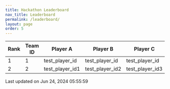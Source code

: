 ```yaml
---
title: Hackathon Leaderboard
nav_title: Leaderboard
permalink: /leaderboard/
layout: page
order: 5
---
```


|Rank            |Team ID         |Player A        |Player B        |Player C        |Total Score     |
|----------------|----------------|----------------|----------------|----------------|----------------|
|1               |1               |test_player_id  |test_player_id  |test_player_id  |105.26          |
|2               |2               |test_player_id1 |test_player_id2 |test_player_id3 |315.79          |

Last updated on Jun 24, 2024 05:55:59